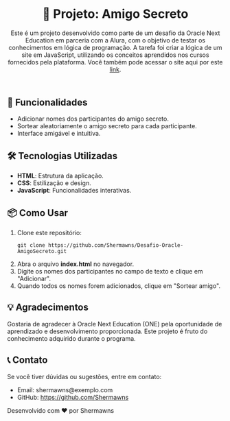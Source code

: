 <body>
    <header>
        <h1>🎁 Projeto: Amigo Secreto</h1>
<p>Este é um projeto desenvolvido como parte de um desafio da Oracle Next Education em parceria com a Alura, com o objetivo de testar os conhecimentos em lógica de programação. A tarefa foi criar a lógica de um site em JavaScript, utilizando os conceitos aprendidos nos cursos fornecidos pela plataforma. Você também pode acessar o site aqui por este <a href="https://desafio-oracle-amigo-secreto.vercel.app/" target="_blank">link</a>.</p>

  </header>

<main>
        <h2>🚀 Funcionalidades</h2>
        <ul>
            <li>Adicionar nomes dos participantes do amigo secreto.</li>
            <li>Sortear aleatoriamente o amigo secreto para cada participante.</li>
            <li>Interface amigável e intuitiva.</li>
        </ul>


<h2>🛠️ Tecnologias Utilizadas</h2>
  <ul>
            <li><strong>HTML</strong>: Estrutura da aplicação.</li>
          <li><strong>CSS</strong>: Estilização e design.</li>
        <li><strong>JavaScript</strong>: Funcionalidades interativas.</li>
 </ul>

  <h2>📦 Como Usar</h2>
        <ol>
            <li>Clone este repositório:
                <pre><code>git clone https://github.com/Shermawns/Desafio-Oracle-AmigoSecreto.git</code></pre>
            </li>
            <li>Abra o arquivo <strong>index.html</strong> no navegador.</li>
            <li>Digite os nomes dos participantes no campo de texto e clique em "Adicionar".</li>
            <li>Quando todos os nomes forem adicionados, clique em "Sortear amigo".</li>
        </ol>



  <h2>💡 Agradecimentos</h2>
        <p>Gostaria de agradecer à Oracle Next Education (ONE) pela oportunidade de aprendizado e desenvolvimento proporcionada. Este projeto é fruto do conhecimento adquirido durante o programa.</p>

  <h2>📞 Contato</h2>
        <p>Se você tiver dúvidas ou sugestões, entre em contato:</p>
        <ul>
            <li>Email: shermawns@exemplo.com</li>
            <li>GitHub: <a href="https://github.com/Shermawns" target="_blank">https://github.com/Shermawns</a></li>
        </ul>
    </main>

  <footer>
        <p>Desenvolvido com ❤️ por Shermawns</p>
    </footer>
</body>
